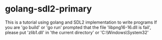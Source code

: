 # golang-sdl2-primary
This is a tutorial using golang and SDL2 implementation to write programs
If you are 'go build' or 'go run' prompted that the file 'libpng16-16.dll is fail', please put 'zlib1.dll' in 'the current directory' or 'C:\Windows\System32'
